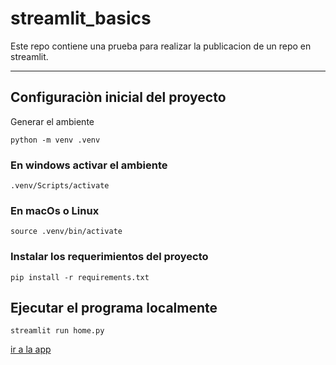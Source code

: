 # streamlit_basics
Este repo contiene una prueba para realizar la publicacion de un repo en streamlit.

---

## Configuraciòn inicial del proyecto

Generar el ambiente

`python -m venv .venv`

### En windows activar el ambiente

`.venv/Scripts/activate`

### En macOs o Linux

`source .venv/bin/activate`

### Instalar los requerimientos del proyecto

`pip install -r requirements.txt`

## Ejecutar el programa localmente

`streamlit run home.py`

[ir a la app](https://uammetodos.streamlit.app/metodoCerrado)
